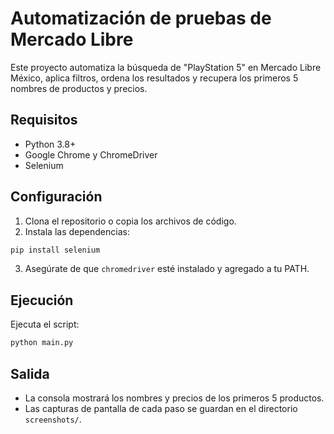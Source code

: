 # Automatización de pruebas de Mercado Libre

Este proyecto automatiza la búsqueda de "PlayStation 5" en Mercado Libre México, aplica filtros, ordena los resultados y recupera los primeros 5 nombres de productos y precios.

## Requisitos

- Python 3.8+
- Google Chrome y ChromeDriver
- Selenium

## Configuración

1. Clona el repositorio o copia los archivos de código.
2. Instala las dependencias:
```bash
pip install selenium
```
3. Asegúrate de que `chromedriver` esté instalado y agregado a tu PATH.

## Ejecución

Ejecuta el script:
```bash
python main.py
```

## Salida

- La consola mostrará los nombres y precios de los primeros 5 productos.
- Las capturas de pantalla de cada paso se guardan en el directorio `screenshots/`.
